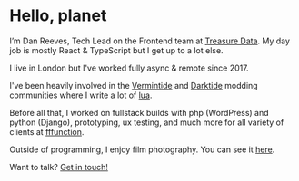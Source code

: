 # Hello, planet

I’m Dan Reeves, Tech Lead on the Frontend team at [Treasure Data](https://treasuredata.com). My day job is mostly React & TypeScript but I get up to a lot else.

I live in London but I've worked fully async & remote since 2017.

I've been heavily involved in the [Vermintide](https://vmf-docs.verminti.de/) and [Darktide](https://darkti.de/modding) modding communities where I write a lot of [lua](https://github.com/danreeves?tab=repositories&q=mods&type=source&language=lua&sort=).

Before all that, I worked on fullstack builds with php (WordPress) and python (Django), prototyping, ux testing, and much more for all variety of clients at [fffunction](https://fffunction.co/).

Outside of programming, I enjoy film photography. You can see it [here](https://dnrvs.photo).

Want to talk? [Get in touch!](/contact)
